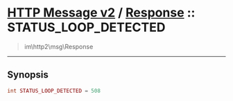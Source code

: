 # [HTTP Message v2](http2.md) / [Response](http2-Response.md) :: STATUS_LOOP_DETECTED
 > im\http2\msg\Response
____

## Synopsis
```php
int STATUS_LOOP_DETECTED = 508
```
